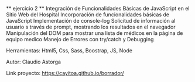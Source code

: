 ** ejercicio  2 **
    Integración de Funcionalidades Básicas de JavaScript en el Sitio Web del Hospital
    Incorporación de funcionalidades básicas de JavaScript
    Implementación de console-log
    Solicitud de información al usuario s través de prompt, mostrando los resultados en el navegador
    Manipulación del DOM para mostrar una lista de médicos en la página de equipo medico 
    Manejo de Errores con try/catch y Debugging

Herramientas:
Html5, Css, Sass, Boostrap, JS, Node

Autor:
Claudio Astorga

Link proyecto:
https://cayitoa.github.io/borrador/
